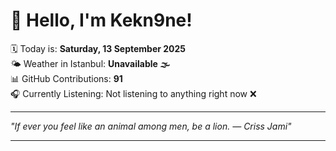 # 👋 Hello, I'm Kekn9ne!

🗓️ Today is: **Saturday, 13 September 2025**  
🌤️ Weather in Istanbul: **Unavailable 🌫️**  
📊 GitHub Contributions: **91**  
🎧 Currently Listening: Not listening to anything right now ❌

---

_"If ever you feel like an animal among men, be a lion. — *Criss Jami*"_

---
